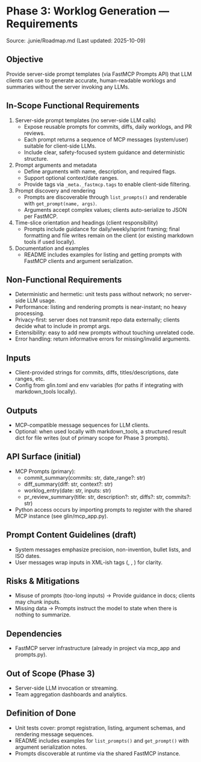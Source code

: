 # Phase 3: Worklog Generation — Requirements

Source: .junie/Roadmap.md (Last updated: 2025-10-09)

## Objective
Provide server-side prompt templates (via FastMCP Prompts API) that LLM clients can use to generate accurate, human-readable worklogs and summaries without the server invoking any LLMs.

## In-Scope Functional Requirements
1. Server-side prompt templates (no server-side LLM calls)
   - Expose reusable prompts for commits, diffs, daily worklogs, and PR reviews.
   - Each prompt returns a sequence of MCP messages (system/user) suitable for client-side LLMs.
   - Include clear, safety-focused system guidance and deterministic structure.
2. Prompt arguments and metadata
   - Define arguments with name, description, and required flags.
   - Support optional context/date ranges.
   - Provide tags via `_meta._fastmcp.tags` to enable client-side filtering.
3. Prompt discovery and rendering
   - Prompts are discoverable through `list_prompts()` and renderable with `get_prompt(name, args)`.
   - Arguments accept complex values; clients auto-serialize to JSON per FastMCP.
4. Time-slice orientation and headings (client responsibility)
   - Prompts include guidance for daily/weekly/sprint framing; final formatting and file writes remain on the client (or existing markdown tools if used locally).
5. Documentation and examples
   - README includes examples for listing and getting prompts with FastMCP clients and argument serialization.

## Non-Functional Requirements
- Deterministic and hermetic: unit tests pass without network; no server-side LLM usage.
- Performance: listing and rendering prompts is near-instant; no heavy processing.
- Privacy-first: server does not transmit repo data externally; clients decide what to include in prompt args.
- Extensibility: easy to add new prompts without touching unrelated code.
- Error handling: return informative errors for missing/invalid arguments.

## Inputs
- Client-provided strings for commits, diffs, titles/descriptions, date ranges, etc.
- Config from glin.toml and env variables (for paths if integrating with markdown_tools locally).

## Outputs
- MCP-compatible message sequences for LLM clients.
- Optional: when used locally with markdown_tools, a structured result dict for file writes (out of primary scope for Phase 3 prompts).

## API Surface (initial)
- MCP Prompts (primary):
  - commit_summary(commits: str, date_range?: str)
  - diff_summary(diff: str, context?: str)
  - worklog_entry(date: str, inputs: str)
  - pr_review_summary(title: str, description?: str, diffs?: str, commits?: str)
- Python access occurs by importing prompts to register with the shared MCP instance (see glin/mcp_app.py).

## Prompt Content Guidelines (draft)
- System messages emphasize precision, non-invention, bullet lists, and ISO dates.
- User messages wrap inputs in XML-ish tags (<COMMITS>, <DIFF>, <INPUTS>) for clarity.

## Risks & Mitigations
- Misuse of prompts (too-long inputs) → Provide guidance in docs; clients may chunk inputs.
- Missing data → Prompts instruct the model to state when there is nothing to summarize.

## Dependencies
- FastMCP server infrastructure (already in project via mcp_app and prompts.py).

## Out of Scope (Phase 3)
- Server-side LLM invocation or streaming.
- Team aggregation dashboards and analytics.

## Definition of Done
- Unit tests cover: prompt registration, listing, argument schemas, and rendering message sequences.
- README includes examples for `list_prompts()` and `get_prompt()` with argument serialization notes.
- Prompts discoverable at runtime via the shared FastMCP instance.
